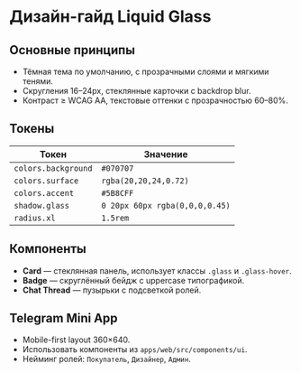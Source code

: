 # Дизайн-гайд Liquid Glass

## Основные принципы

- Тёмная тема по умолчанию, с прозрачными слоями и мягкими тенями.
- Скругления 16–24px, стеклянные карточки с backdrop blur.
- Контраст ≥ WCAG AA, текстовые оттенки с прозрачностью 60–80%.

## Токены

| Токен | Значение |
|-------|----------|
| `colors.background` | `#070707` |
| `colors.surface` | `rgba(20,20,24,0.72)` |
| `colors.accent` | `#5B8CFF` |
| `shadow.glass` | `0 20px 60px rgba(0,0,0,0.45)` |
| `radius.xl` | `1.5rem` |

## Компоненты

- **Card** — стеклянная панель, использует классы `.glass` и `.glass-hover`.
- **Badge** — скруглённый бейдж с uppercase типографикой.
- **Chat Thread** — пузырьки с подсветкой ролей.

## Telegram Mini App

- Mobile-first layout 360×640.
- Использовать компоненты из `apps/web/src/components/ui`.
- Нейминг ролей: `Покупатель`, `Дизайнер`, `Админ`.

